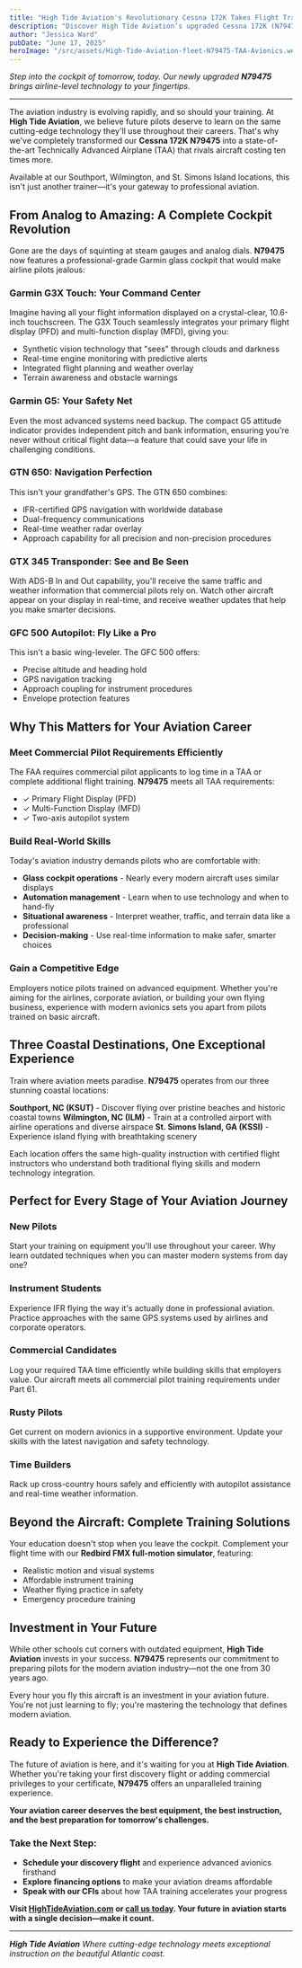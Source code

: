 ```yaml
---
title: "High Tide Aviation's Revolutionary Cessna 172K Takes Flight Training to New Heights"
description: "Discover High Tide Aviation’s upgraded Cessna 172K (N79475), now a Technically Advanced Airplane (TAA) with a full Garmin glass cockpit—ideal for modern flight training across Southport, Wilmington, and St. Simons Island."
author: "Jessica Ward"
pubDate: "June 17, 2025"
heroImage: "/src/assets/High-Tide-Aviation-fleet-N79475-TAA-Avionics.webp"
---
```


_Step into the cockpit of tomorrow, today. Our newly upgraded **N79475** brings airline-level technology to your fingertips._

---

The aviation industry is evolving rapidly, and so should your training. At **High Tide Aviation**, we believe future pilots deserve to learn on the same cutting-edge technology they'll use throughout their careers. That's why we've completely transformed our **Cessna 172K N79475** into a state-of-the-art Technically Advanced Airplane (TAA) that rivals aircraft costing ten times more.

Available at our Southport, Wilmington, and St. Simons Island locations, this isn't just another trainer—it's your gateway to professional aviation.

## From Analog to Amazing: A Complete Cockpit Revolution

Gone are the days of squinting at steam gauges and analog dials. **N79475** now features a professional-grade Garmin glass cockpit that would make airline pilots jealous:

### **Garmin G3X Touch: Your Command Center**

Imagine having all your flight information displayed on a crystal-clear, 10.6-inch touchscreen. The G3X Touch seamlessly integrates your primary flight display (PFD) and multi-function display (MFD), giving you:

- Synthetic vision technology that "sees" through clouds and darkness
- Real-time engine monitoring with predictive alerts
- Integrated flight planning and weather overlay
- Terrain awareness and obstacle warnings

### **Garmin G5: Your Safety Net**

Even the most advanced systems need backup. The compact G5 attitude indicator provides independent pitch and bank information, ensuring you're never without critical flight data—a feature that could save your life in challenging conditions.

### **GTN 650: Navigation Perfection**

This isn't your grandfather's GPS. The GTN 650 combines:

- IFR-certified GPS navigation with worldwide database
- Dual-frequency communications
- Real-time weather radar overlay
- Approach capability for all precision and non-precision procedures

### **GTX 345 Transponder: See and Be Seen**

With ADS-B In and Out capability, you'll receive the same traffic and weather information that commercial pilots rely on. Watch other aircraft appear on your display in real-time, and receive weather updates that help you make smarter decisions.

### **GFC 500 Autopilot: Fly Like a Pro**

This isn't a basic wing-leveler. The GFC 500 offers:

- Precise altitude and heading hold
- GPS navigation tracking
- Approach coupling for instrument procedures
- Envelope protection features

## Why This Matters for Your Aviation Career

### **Meet Commercial Pilot Requirements Efficiently**

The FAA requires commercial pilot applicants to log time in a TAA or complete additional flight training. **N79475** meets all TAA requirements:

- ✓ Primary Flight Display (PFD)
- ✓ Multi-Function Display (MFD)
- ✓ Two-axis autopilot system

### **Build Real-World Skills**

Today's aviation industry demands pilots who are comfortable with:

- **Glass cockpit operations** - Nearly every modern aircraft uses similar displays
- **Automation management** - Learn when to use technology and when to hand-fly
- **Situational awareness** - Interpret weather, traffic, and terrain data like a professional
- **Decision-making** - Use real-time information to make safer, smarter choices

### **Gain a Competitive Edge**

Employers notice pilots trained on advanced equipment. Whether you're aiming for the airlines, corporate aviation, or building your own flying business, experience with modern avionics sets you apart from pilots trained on basic aircraft.

## Three Coastal Destinations, One Exceptional Experience

Train where aviation meets paradise. **N79475** operates from our three stunning coastal locations:

**Southport, NC (KSUT)** - Discover flying over pristine beaches and historic coastal towns
**Wilmington, NC (ILM)** - Train at a controlled airport with airline operations and diverse airspace
**St. Simons Island, GA (KSSI)** - Experience island flying with breathtaking scenery

Each location offers the same high-quality instruction with certified flight instructors who understand both traditional flying skills and modern technology integration.

## Perfect for Every Stage of Your Aviation Journey

### **New Pilots**

Start your training on equipment you'll use throughout your career. Why learn outdated techniques when you can master modern systems from day one?

### **Instrument Students**

Experience IFR flying the way it's actually done in professional aviation. Practice approaches with the same GPS systems used by airlines and corporate operators.

### **Commercial Candidates**

Log your required TAA time efficiently while building skills that employers value. Our aircraft meets all commercial pilot training requirements under Part 61.

### **Rusty Pilots**

Get current on modern avionics in a supportive environment. Update your skills with the latest navigation and safety technology.

### **Time Builders**

Rack up cross-country hours safely and efficiently with autopilot assistance and real-time weather information.

## Beyond the Aircraft: Complete Training Solutions

Your education doesn't stop when you leave the cockpit. Complement your flight time with our **Redbird FMX full-motion simulator**, featuring:

- Realistic motion and visual systems
- Affordable instrument training
- Weather flying practice in safety
- Emergency procedure training

## Investment in Your Future

While other schools cut corners with outdated equipment, **High Tide Aviation** invests in your success. **N79475** represents our commitment to preparing pilots for the modern aviation industry—not the one from 30 years ago.

Every hour you fly this aircraft is an investment in your aviation future. You're not just learning to fly; you're mastering the technology that defines modern aviation.

## Ready to Experience the Difference?

The future of aviation is here, and it's waiting for you at **High Tide Aviation**. Whether you're taking your first discovery flight or adding commercial privileges to your certificate, **N79475** offers an unparalleled training experience.

**Your aviation career deserves the best equipment, the best instruction, and the best preparation for tomorrow's challenges.**

### Take the Next Step:

- **Schedule your discovery flight** and experience advanced avionics firsthand
- **Explore financing options** to make your aviation dreams affordable
- **Speak with our CFIs** about how TAA training accelerates your progress

**Visit [HighTideAviation.com](/) or [call us today](tel:9102945871). Your future in aviation starts with a single decision—make it count.**

---

_**High Tide Aviation** Where cutting-edge technology meets exceptional instruction on the beautiful Atlantic coast._
